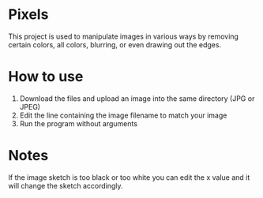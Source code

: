 # Pixels

This project is used to manipulate images in various ways by removing certain colors, all colors, blurring, or even drawing out the edges.

# How to use

1. Download the files and upload an image into the same directory (JPG or JPEG)
2. Edit the line containing the image filename to match your image
3. Run the program without arguments

# Notes

If the image sketch is too black or too white you can edit the x value and it will change the sketch accordingly.
